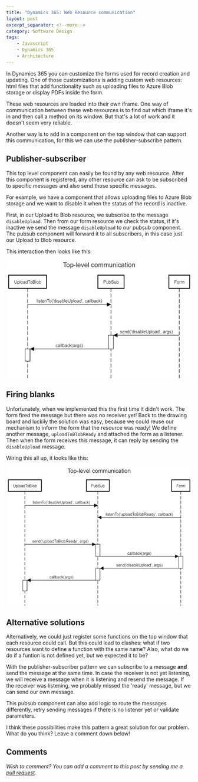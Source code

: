 ```yaml
---
title: "Dynamics 365: Web Resource communication"
layout: post
excerpt_separator: <!--more-->
category: Software Design
tags:
    - Javascript
    - Dynamics 365
    - Architecture
---
```


In Dynamics 365 you can customize the forms used for record creation and updating. One of those customizations is adding custom web resources: html files that add functionality such as uploading files to Azure Blob storage or display PDFs inside the form.

These web resources are loaded into their own iframe. One way of communication between these web resources is to find out which iframe it's in and then call a method on its window. But that's a lot of work and it doesn't seem very reliable.

Another way is to add in a component on the top window that can support this communication, for this we can use the publisher-subscribe pattern.

## Publisher-subscriber
This top level component can easily be found by any web resource. After this component is registered, any other resource can ask to be subscribed to specific messages and also send those specific messages.

For example, we have a component that allows uploading files to Azure Blob storage and we want to disable it when the status of the record is inactive. 

First, in our Upload to Blob resource, we subscribe to the message `disableUpload`. Then from our form resource we check the status, if it's inactive we send the message `disableUpload` to our pubsub component. The pubsub component will forward it to all subscribers, in this case just our Upload to Blob resource.

This interaction then looks like this:

![pubsub sequence diagram](/assets/2020-11-08/pubsub.png)

## Firing blanks
Unfortunately, when we implemented this the first time it didn't work. The form fired the message but there was no receiver yet!
Back to the drawing board and luckily the solution was easy, because we could reuse our mechanism to inform the form that the resource was ready! We define another message, `uploadToBlobReady` and attached the form as a listener. Then when the form receives this message, it can reply by sending the `disableUpload` message.

Wiring this all up, it looks like this:

![improved pubsub sequence diagram](/assets/2020-11-08/improved-pubsub.png)

## Alternative solutions
Alternatively, we could just register some functions on the top window that each resource could call. But this could lead to clashes: what if two resources want to define a function with the same name? Also, what do we do if a funtion is not defined yet, but we expected it to be? 

With the publisher-subscriber pattern we can subscribe to a message __and__ send the message at the same time. In case the receiver is not yet listening, we will receive a message when it is listening and resend the message. If the receiver was listening, we probably missed the 'ready' message, but we can send our own message.

This pubsub component can also add logic to route the messages differently, retry sending messages if there is no listener yet or validate parameters. 

I think these possibilities make this pattern a great solution for our problem. What do you think? Leave a comment down below!

## Comments
_Wish to comment? You can add a comment to this post by sending me a [pull request](https://github.com/janssen-io/janssen-io.github.io#readme)._
